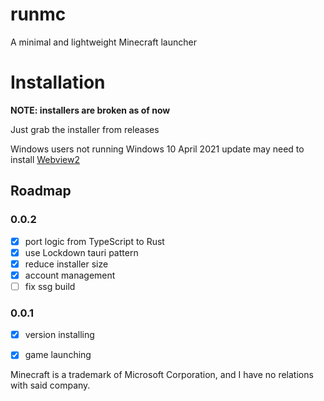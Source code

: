 # runmc

A minimal and lightweight Minecraft launcher

# Installation

**NOTE: installers are broken as of now**

Just grab the installer from releases

Windows users not running Windows 10 April 2021 update may need to install [Webview2](https://go.microsoft.com/fwlink/p/?LinkId=2124703)

## Roadmap

### 0.0.2

- [x] port logic from TypeScript to Rust
- [x] use Lockdown tauri pattern
- [x] reduce installer size
- [x] account management
- [ ] fix ssg build

### 0.0.1

- [x] version installing
- [x] game launching


Minecraft is a trademark of Microsoft Corporation, and I have no relations with said company.
